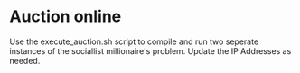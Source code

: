 # Auction online

Use the execute_auction.sh script to compile and run two seperate instances of the sociallist millionaire's problem. Update the IP Addresses as needed. 
